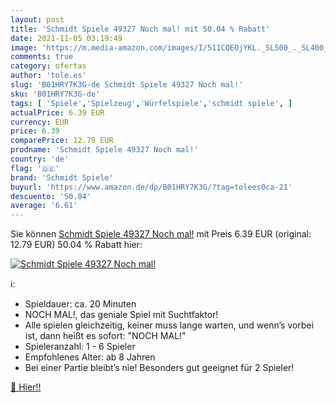 ```yaml
---
layout: post
title: 'Schmidt Spiele 49327 Noch mal! mit 50.04 % Rabatt'
date: 2021-11-05 03:19:49
image: 'https://m.media-amazon.com/images/I/511CQEOjYKL._SL500_._SL400_.jpg'
comments: true
category: ofertas
author: 'tole.es'
slug: 'B01HRY7K3G-de Schmidt Spiele 49327 Noch mal!'
sku: 'B01HRY7K3G-de'
tags: [ 'Spiele','Spielzeug','Würfelspiele','schmidt spiele', ]
actualPrice: 6.39 EUR
currency: EUR
price: 6.39
comparePrice: 12.79 EUR
prodname: 'Schmidt Spiele 49327 Noch mal!'
country: 'de'
flag: '🇩🇪'
brand: 'Schmidt Spiele'
buyurl: 'https://www.amazon.de/dp/B01HRY7K3G/?tag=tolees0ca-21'
descuento: '50.04'
average: '6.61'
---
```


Sie können [Schmidt Spiele 49327 Noch mal!](https://www.amazon.de/dp/B01HRY7K3G/?tag=tolees0ca-21) mit Preis 6.39 EUR (original: 12.79 EUR) 50.04 % Rabatt hier:

[![Schmidt Spiele 49327 Noch mal!](https://m.media-amazon.com/images/I/511CQEOjYKL._SL500_._SL400_.jpg)](https://www.amazon.de/dp/B01HRY7K3G/?tag=tolees0ca-21)

ℹ️:

- Spieldauer: ca. 20 Minuten
- NOCH MAL!, das geniale Spiel mit Suchtfaktor!
- Alle spielen gleichzeitig, keiner muss lange warten, und wenn’s vorbei ist, dann heißt es sofort: "NOCH MAL!"
- Spieleranzahl: 1 - 6 Spieler
- Empfohlenes Alter: ab 8 Jahren
- Bei einer Partie bleibt’s nie! Besonders gut geeignet für 2 Spieler!

[🛒 Hier!!](https://www.amazon.de/dp/B01HRY7K3G/?tag=tolees0ca-21)
